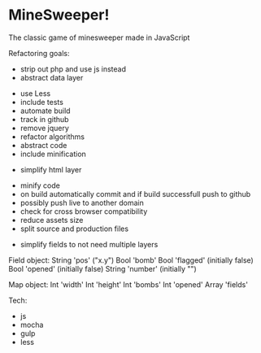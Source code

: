 MineSweeper!
===========
The classic game of minesweeper made in JavaScript

Refactoring goals:
* strip out php and use js instead
* abstract data layer
- use Less
- include tests
- automate build
- track in github
- remove jquery
- refactor algorithms
- abstract code
- include minification
* simplify html layer
- minify code
- on build automatically commit and if build successfull push to github
- possibly push live to another domain
- check for cross browser compatibility
- reduce assets size
- split source and production files
* simplify fields to not need multiple layers


Field object:
String 'pos' ("x.y")
Bool 'bomb' 
Bool 'flagged' (initially false)
Bool 'opened' (initially false)
String 'number' (initially "")

Map object:
Int 'width'
Int 'height'
Int 'bombs'
Int 'opened'
Array 'fields'

Tech:
- js
- mocha
- gulp
- less
